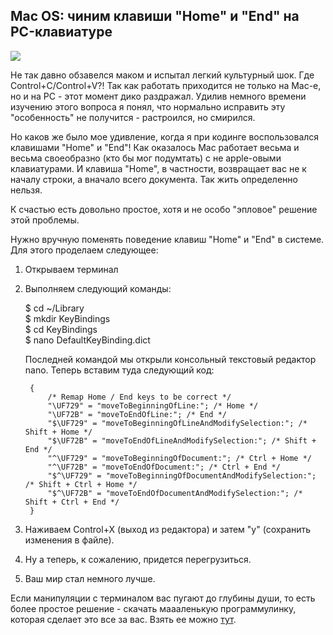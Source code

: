 Mac OS: чиним клавиши "Home" и "End" на PC-клавиатуре
-----------------------------------------------------

![](http://1.bp.blogspot.com/-Jvl-l545R-o/UUISZ6Mx42I/AAAAAAAABNc/hOTj_N3exkw/s320/MacVsPC2_550x413.jpg)

Не так давно обзавелся маком и испытал легкий культурный шок. Где Control+C/Control+V?! Так как работать приходится не только на Mac-е, но и на PC - этот момент дико раздражал. Удилив немного времени изучению этого вопроса я понял, что нормально исправить эту "особенность" не получится - растроился, но смирился.

Но каков же было мое удивление, когда я при кодинге воспользовался клавишами "Home" и "End"! Как оказалось Mac работает весьма и весьма своеобразно (кто бы мог подумтать) с не apple-овыми клавиатурами. И клавиша "Home", в частности, возвращает вас не к началу строки, а вначало всего документа. Так жить определенно нельзя. 

К счастью есть довольно простое, хотя и не особо "эпловое" решение этой проблемы.


Нужно вручную поменять поведение клавиш "Home" и "End" в системе. Для этого проделаем следующее:


1. Открываем терминал
2. Выполняем следующий команды:

    $ cd ~/Library    
    $ mkdir KeyBindings    
    $ cd KeyBindings    
    $ nano DefaultKeyBinding.dict
    

    Последней командой мы открыли консольный текстовый редактор nano. Теперь вставим туда следующий код:
    
        {
            /* Remap Home / End keys to be correct */
            "\UF729" = "moveToBeginningOfLine:"; /* Home */
            "\UF72B" = "moveToEndOfLine:"; /* End */
            "$\UF729" = "moveToBeginningOfLineAndModifySelection:"; /* Shift + Home */
            "$\UF72B" = "moveToEndOfLineAndModifySelection:"; /* Shift + End */
            "^\UF729" = "moveToBeginningOfDocument:"; /* Ctrl + Home */
            "^\UF72B" = "moveToEndOfDocument:"; /* Ctrl + End */
            "$^\UF729" = "moveToBeginningOfDocumentAndModifySelection:"; /* Shift + Ctrl + Home */
            "$^\UF72B" = "moveToEndOfDocumentAndModifySelection:"; /* Shift + Ctrl + End */
        }

3. Наживаем Control+X (выход из редактора) и затем "y" (сохранить изменения в файле).
4. Ну а теперь, к сожалению, придется перегрузиться.
5. Ваш мир стал немного лучше.

Если манипуляции с терминалом вас пугают до глубины души, то есть более простое решение - скачать маааленькую программулинку, которая сделает это все за вас. Взять ее можно [тут](http://www.starryhope.com/keyfixer/).